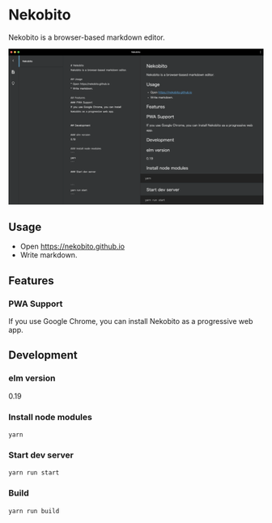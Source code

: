 # Nekobito
Nekobito is a browser-based markdown editor.

![screenshot of Nekobito](nekobito_screen.png)

## Usage
* Open https://nekobito.github.io
* Write markdown.

## Features
### PWA Support
If you use Google Chrome, you can install Nekobito as a progressive web app.

## Development

### elm version
0.19

### Install node modules
```
yarn
```

### Start dev server


```
yarn run start
```

### Build
```
yarn run build
```
